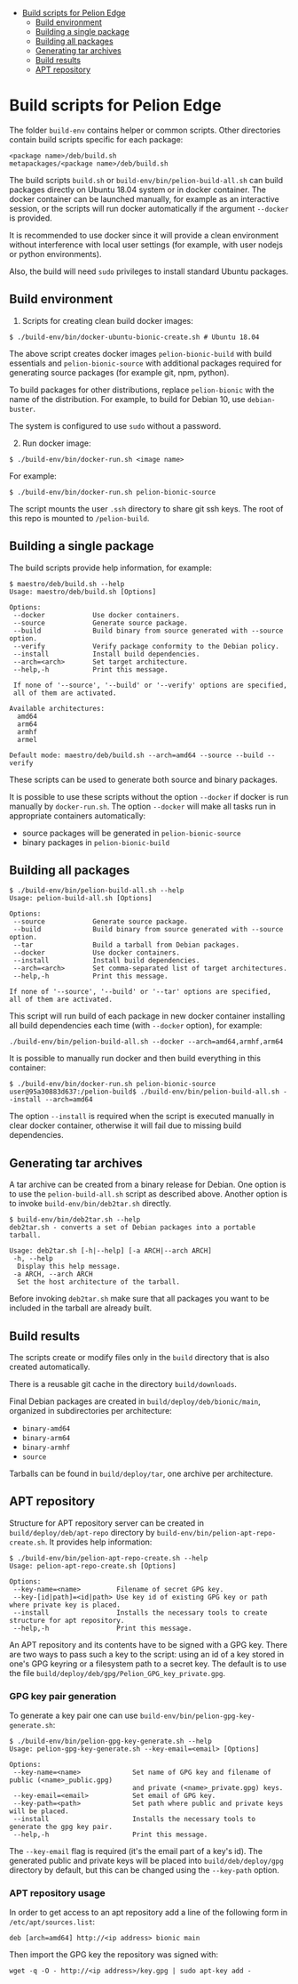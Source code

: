 
  * [Build scripts for Pelion Edge](#build-scripts-for-pelion-edge)
    * [Build environment](#build-environment)
    * [Building a single package](#building-a-single-package)
    * [Building all packages](#building-all-packages)
    * [Generating tar archives](#generating-tar-archives)
    * [Build results](#build-results)
    * [APT repository](#apt-repository)

# Build scripts for Pelion Edge

The  folder `build-env`  contains helper  or common  scripts. Other  directories
contain build scripts specific for each package:
```
<package name>/deb/build.sh
metapackages/<package name>/deb/build.sh
```

The build  scripts `build.sh`  or `build-env/bin/pelion-build-all.sh`  can build
packages directly  on Ubuntu  18.04 system  or in  docker container.  The docker
container can  be launched manually, for  example as an interactive  session, or
the  scripts  will  run  docker  automatically if  the  argument  `--docker`  is
provided.

It  is recommended  to use  docker  since it  will provide  a clean  environment
without interference with local user settings  (for example, with user nodejs or
python environments).

Also, the build will need `sudo` privileges to install standard Ubuntu packages.

## Build environment

1. Scripts for creating clean build docker images:
```
$ ./build-env/bin/docker-ubuntu-bionic-create.sh # Ubuntu 18.04
```

The  above  script  creates   docker  images  `pelion-bionic-build`  with  build
essentials  and `pelion-bionic-source`  with  additional  packages required  for
generating source packages (for example git, npm, python).

To build packages for other distributions, replace `pelion-bionic` with the name
of the distribution.  For example, to build for Debian 10, use `debian-buster`.

The system is configured to use `sudo` without a password.


2. Run docker image:
```
$ ./build-env/bin/docker-run.sh <image name>
```

For example:
```
$ ./build-env/bin/docker-run.sh pelion-bionic-source
```

The script mounts the user `.ssh` directory  to share git ssh keys.  The root of
this repo is mounted to `/pelion-build`.

## Building a single package

The build scripts provide help information, for example:

```
$ maestro/deb/build.sh --help
Usage: maestro/deb/build.sh [Options]

Options:
 --docker            Use docker containers.
 --source            Generate source package.
 --build             Build binary from source generated with --source option.
 --verify            Verify package conformity to the Debian policy.
 --install           Install build dependencies.
 --arch=<arch>       Set target architecture.
 --help,-h           Print this message.

 If none of '--source', '--build' or '--verify' options are specified,
 all of them are activated.

Available architectures:
  amd64
  arm64
  armhf
  armel

Default mode: maestro/deb/build.sh --arch=amd64 --source --build --verify
```

These scripts can be used to generate both source and binary packages.

It is possible to  use these scripts without the option  `--docker` if docker is
run manually by `docker-run.sh`.  The option  `--docker` will make all tasks run
in appropriate containers automatically:
* source packages will be generated in `pelion-bionic-source`
* binary packages in `pelion-bionic-build`

## Building all packages

```
$ ./build-env/bin/pelion-build-all.sh --help
Usage: pelion-build-all.sh [Options]

Options:
 --source            Generate source package.
 --build             Build binary from source generated with --source option.
 --tar               Build a tarball from Debian packages.
 --docker            Use docker containers.
 --install           Install build dependencies.
 --arch=<arch>       Set comma-separated list of target architectures.
 --help,-h           Print this message.

If none of '--source', '--build' or '--tar' options are specified,
all of them are activated.

```

This script  will run build of  each package in new  docker container installing
all build dependencies each time (with `--docker` option), for example:
```
./build-env/bin/pelion-build-all.sh --docker --arch=amd64,armhf,arm64
```

It  is  possible to  manually  run  docker and  then  build  everything in  this
container:
```
$ ./build-env/bin/docker-run.sh pelion-bionic-source
user@95a30883d637:/pelion-build$ ./build-env/bin/pelion-build-all.sh --install --arch=amd64
```

The option `--install` is required when the script is executed manually in clear
docker container, otherwise it will fail due to missing build dependencies.

## Generating tar archives

A tar archive can be created from a binary release for Debian.  One option is to
use the `pelion-build-all.sh`  script as described above.  Another  option is to
invoke `build-env/bin/deb2tar.sh` directly.

```
$ build-env/bin/deb2tar.sh --help
deb2tar.sh - converts a set of Debian packages into a portable tarball.

Usage: deb2tar.sh [-h|--help] [-a ARCH|--arch ARCH]
 -h, --help
  Display this help message.
 -a ARCH, --arch ARCH
  Set the host architecture of the tarball.
```

Before invoking `deb2tar.sh` make sure that all packages you want to be included
in the tarball are already built.

## Build results

The scripts create  or modify files only  in the `build` directory  that is also
created automatically.

There is a reusable git cache in the directory `build/downloads`.

Final Debian  packages are created in  `build/deploy/deb/bionic/main`, organized
in subdirectories per architecture:
* `binary-amd64`
* `binary-arm64`
* `binary-armhf`
* `source`

Tarballs can be found in `build/deploy/tar`, one archive per architecture.

## APT repository

Structure for APT repository server can be created in `build/deploy/deb/apt-repo`
directory by `build-env/bin/pelion-apt-repo-create.sh`. It provides help
information:

```
$ ./build-env/bin/pelion-apt-repo-create.sh --help
Usage: pelion-apt-repo-create.sh [Options]

Options:
 --key-name=<name>         Filename of secret GPG key.
 --key-[id|path]=<id|path> Use key id of existing GPG key or path where private key is placed.
 --install                 Installs the necessary tools to create structure for apt repository.
 --help,-h                 Print this message.

```

An APT repository and its contents have to  be signed with a GPG key.  There are
two ways to pass such a key to the  script: using an id of a key stored in one's
GPG keyring or a filesystem path to a secret key. The default is to use the file
`build/deploy/deb/gpg/Pelion_GPG_key_private.gpg`.

### GPG key pair generation

To generate a key pair one can use `build-env/bin/pelion-gpg-key-generate.sh`:
```
$ ./build-env/bin/pelion-gpg-key-generate.sh --help
Usage: pelion-gpg-key-generate.sh --key-email=<email> [Options]

Options:
 --key-name=<name>             Set name of GPG key and filename of public (<name>_public.gpg)
                               and private (<name>_private.gpg) keys.
 --key-email=<email>           Set email of GPG key.
 --key-path=<path>             Set path where public and private keys will be placed.
 --install                     Installs the necessary tools to generate the gpg key pair.
 --help,-h                     Print this message.

```

The `--key-email`  flag is required  (it's the email part  of a key's  id).  The
generated public  and private  keys will  be placed  into `build/deb/deploy/gpg`
directory by default, but this can be changed using the `--key-path` option.

### APT repository usage

In order to get access to an apt  repository add a line of the following form in
`/etc/apt/sources.list`:
```
deb [arch=amd64] http://<ip address> bionic main
```

Then import the GPG key the repository was signed with:
```
wget -q -O - http://<ip address>/key.gpg | sudo apt-key add -
```

